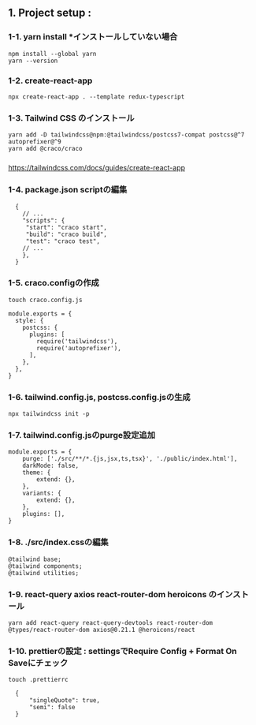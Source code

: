 ## 1. Project setup : 
### 1-1. yarn install *インストールしていない場合
    npm install --global yarn
    yarn --version
### 1-2.  create-react-app
    npx create-react-app . --template redux-typescript
### 1-3.  Tailwind CSS のインストール
    yarn add -D tailwindcss@npm:@tailwindcss/postcss7-compat postcss@^7 autoprefixer@^9
    yarn add @craco/craco
###
https://tailwindcss.com/docs/guides/create-react-app
### 1-4.  package.json scriptの編集
~~~
  {
    // ...
    "scripts": {
     "start": "craco start",
     "build": "craco build",
     "test": "craco test",
    // ...
    },
  }
~~~
### 1-5.  craco.configの作成
    touch craco.config.js
~~~
module.exports = {
  style: {
    postcss: {
      plugins: [
        require('tailwindcss'),
        require('autoprefixer'),
      ],
    },
  },
}
~~~
### 1-6. tailwind.config.js, postcss.config.jsの生成
    npx tailwindcss init -p
### 1-7. tailwind.config.jsのpurge設定追加
~~~
module.exports = {
    purge: ['./src/**/*.{js,jsx,ts,tsx}', './public/index.html'],
    darkMode: false,
    theme: {
        extend: {},
    },
    variants: {
        extend: {},
    },
    plugins: [],
}
~~~
### 1-8. ./src/index.cssの編集
~~~
@tailwind base;
@tailwind components;
@tailwind utilities;
~~~
### 1-9. react-query axios react-router-dom heroicons のインストール
    yarn add react-query react-query-devtools react-router-dom @types/react-router-dom axios@0.21.1 @heroicons/react
### 1-10.  prettierの設定 : settingsでRequire Config + Format On Saveにチェック
    touch .prettierrc
~~~
  {
      "singleQuote": true,
      "semi": false
  }
~~~  